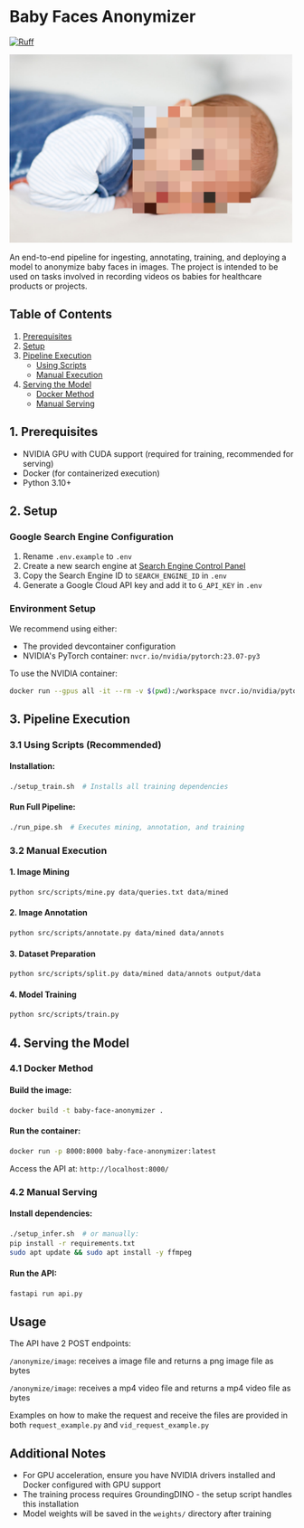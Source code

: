 # Baby Faces Anonymizer
[![Ruff](https://img.shields.io/endpoint?url=https://raw.githubusercontent.com/astral-sh/ruff/main/assets/badge/v2.json)](https://github.com/astral-sh/ruff)

<img src="https://github.com/matheusfvesco/baby-face-anonymizer/raw/main/assets/anonymized_image.png" alt="Anonymized Image Example" width="500"/>

An end-to-end pipeline for ingesting, annotating, training, and deploying a model to anonymize baby faces in images. The project is intended to be used on tasks involved in recording videos os babies for healthcare products or projects.

## Table of Contents
1. [Prerequisites](#1-prerequisites)
2. [Setup](#2-setup)
3. [Pipeline Execution](#3-pipeline-execution)
   - [Using Scripts](#31-using-scripts-recommended)
   - [Manual Execution](#32-manual-execution)
4. [Serving the Model](#4-serving-the-model)
   - [Docker Method](#41-docker-method)
   - [Manual Serving](#42-manual-serving)

## 1. Prerequisites

- NVIDIA GPU with CUDA support (required for training, recommended for serving)
- Docker (for containerized execution)
- Python 3.10+

## 2. Setup

### Google Search Engine Configuration
1. Rename `.env.example` to `.env`
2. Create a new search engine at [Search Engine Control Panel](https://programmablesearchengine.google.com/controlpanel/all)
3. Copy the Search Engine ID to `SEARCH_ENGINE_ID` in `.env`
4. Generate a Google Cloud API key and add it to `G_API_KEY` in `.env`

### Environment Setup
We recommend using either:
- The provided devcontainer configuration
- NVIDIA's PyTorch container: `nvcr.io/nvidia/pytorch:23.07-py3`

To use the NVIDIA container:
```bash
docker run --gpus all -it --rm -v $(pwd):/workspace nvcr.io/nvidia/pytorch:23.07-py3
```

## 3. Pipeline Execution

### 3.1 Using Scripts (Recommended)

#### Installation:
```bash
./setup_train.sh  # Installs all training dependencies
```

#### Run Full Pipeline:
```bash
./run_pipe.sh  # Executes mining, annotation, and training
```

### 3.2 Manual Execution

#### 1. Image Mining
```bash
python src/scripts/mine.py data/queries.txt data/mined
```

#### 2. Image Annotation
```bash
python src/scripts/annotate.py data/mined data/annots
```

#### 3. Dataset Preparation
```bash
python src/scripts/split.py data/mined data/annots output/data
```

#### 4. Model Training
```bash
python src/scripts/train.py
```

## 4. Serving the Model

### 4.1 Docker Method

#### Build the image:
```bash
docker build -t baby-face-anonymizer .
```

#### Run the container:
```bash
docker run -p 8000:8000 baby-face-anonymizer:latest
```
Access the API at: `http://localhost:8000/`

### 4.2 Manual Serving

#### Install dependencies:
```bash
./setup_infer.sh  # or manually:
pip install -r requirements.txt
sudo apt update && sudo apt install -y ffmpeg
```

#### Run the API:
```bash
fastapi run api.py
```

## Usage

The API have 2 POST endpoints:

`/anonymize/image`: receives a image file and returns a png image file as bytes

`/anonymize/image`: receives a mp4 video file and returns a mp4 video file as bytes

Examples on how to make the request and receive the files are provided in both `request_example.py` and `vid_request_example.py`

## Additional Notes

- For GPU acceleration, ensure you have NVIDIA drivers installed and Docker configured with GPU support
- The training process requires GroundingDINO - the setup script handles this installation
- Model weights will be saved in the `weights/` directory after training
